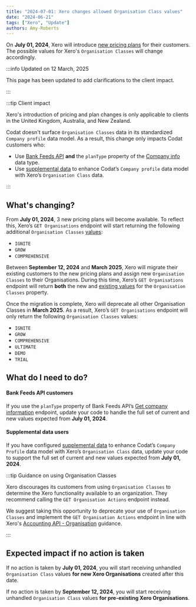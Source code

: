```yaml
---
title: "2024-07-01: Xero changes allowed Organisation Class values"
date: "2024-06-21"
tags: ["Xero", "Update"]
authors: Amy-Roberts
---
```


On **July 01, 2024**, Xero will introduce [new pricing plans](https://www.xero.com/uk/campaign/new-plans/) for their customers. The possible values for Xero's `Organisation Classes` will change accordingly.

<!--truncate-->

:::info Updated on 12 March, 2025

This page has been updated to add clarifications to the client impact.

:::

:::tip Client impact

Xero's introduction of pricing and plan changes is only applicable to clients in the United Kingdom, Australia, and New Zealand.

Codat doesn't surface `Organisation Classes` data in its standardized `Company profile` data model. As a result, this change only impacts Codat customers who:

- Use [Bank Feeds API](/bank-feeds-api#/) **and** the `planType` property of the [Company info](/bank-feeds-api#/schemas/CompanyInformation) data type.
- Use [supplemental data](/using-the-api/supplemental-data/overview) to enhance Codat’s `Company profile` data model with Xero’s `Organisation Class` data.

:::

## What's changing?

From **July 01, 2024**, 3 new pricing plans will become available. To reflect this, Xero’s `GET Organisations` endpoint will start returning the following additional `Organisation Classes` [values](https://developer.xero.com/documentation/api/accounting/types#organisation):

- `IGNITE`
- `GROW`
- `COMPREHENSIVE`

Between **September 12, 2024** and **March 2025**, Xero will migrate their existing customers to the new pricing plans and assign new `Organisation Classes` to their Organisations. During this time, Xero’s `GET Organisations` endpoint will return **both** the new and [existing values](https://developer.xero.com/documentation/api/accounting/types/#organisation) for the `Organisation Classes` property.

Once the migration is complete, Xero will deprecate all other Organisation Classes in **March 2025**. As a result, Xero’s `GET Organisations` endpoint will only return the following `Organisation Classes` values:

- `IGNITE`
- `GROW`
- `COMPREHENSIVE`
- `ULTIMATE`
- `DEMO`
- `TRIAL`

## What do I need to do?

#### Bank Feeds API customers

If you use the `planType` property of Bank Feeds API’s [Get company information](/bank-feeds-api#/operations/get-company-information) endpoint, update your code to handle the full set of current and new values expected from **July 01, 2024**.

#### Supplemental data users

If you have configured [supplemental data](/using-the-api/supplemental-data/overview) to enhance Codat’s `Company Profile` data model with Xero’s `Organisation Class` data, update your code to support the full set of current and new values expected from **July 01, 2024**.

:::tip Guidance on using Organisation Classes

Xero discourages its customers from using `Organisation Classes` to determine the Xero functionality available to an organization. They recommend calling the `GET Organisation Actions` endpoint instead.

We suggest taking this opportunity to deprecate your use of `Organisation Classes` and implement the `GET Organisation Actions` endpoint in line with Xero's [Accounting API - Organisation](https://developer.xero.com/documentation/api/accounting/organisation#get-organisation-actions) guidance.

:::

## Expected impact if no action is taken

If no action is taken by **July 01, 2024**, you will start receiving unhandled `Organisation Class` values **for new Xero Organisations** created after this date.

If no action is taken by **September 12, 2024**, you will start receiving unhandled `Organisation Class` values **for pre-existing Xero Organisations**.
